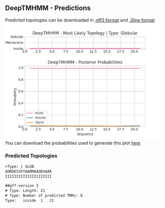 ## DeepTMHMM - Predictions
Predicted topologies can be downloaded in [.gff3 format](TMRs.gff3) and [.3line format](predicted_topologies.3line)
![picture](plot.png)
You can download the probabilities used to generate this plot [here](Type:_probs.csv)
### Predicted Topologies
```
>Type: | GLOB
ADRDESSPYAAMMAAQDVAAR
IIIIIIIIIIIIIIIIIIIII

```


```
##gff-version 3
# Type: Length: 21
# Type: Number of predicted TMRs: 0
Type:	inside	1	21				

```
